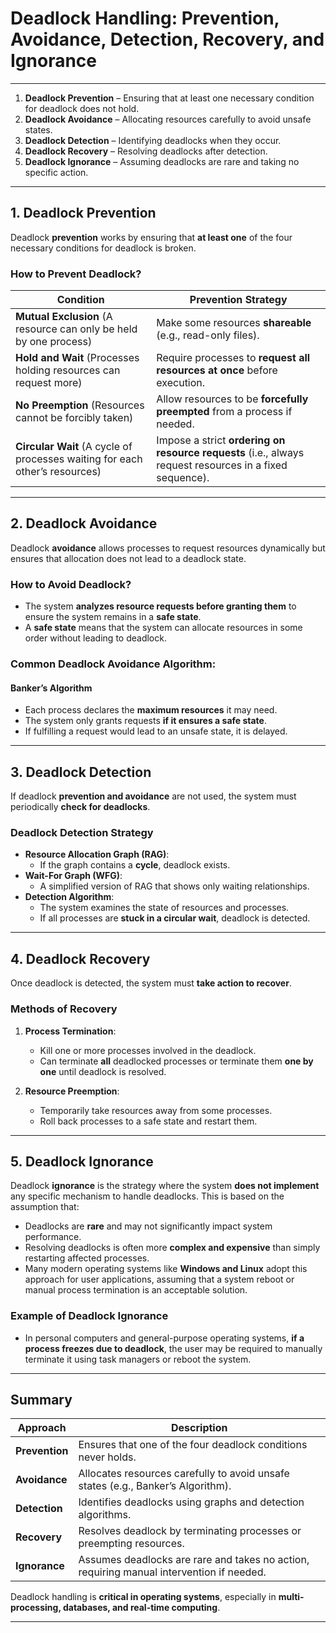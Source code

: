 # Deadlock Handling: Prevention, Avoidance, Detection, Recovery, and Ignorance

---

1. **Deadlock Prevention** – Ensuring that at least one necessary condition for deadlock does not hold.
2. **Deadlock Avoidance** – Allocating resources carefully to avoid unsafe states.
3. **Deadlock Detection** – Identifying deadlocks when they occur.
4. **Deadlock Recovery** – Resolving deadlocks after detection.
5. **Deadlock Ignorance** – Assuming deadlocks are rare and taking no specific action.

---

## 1. Deadlock Prevention
Deadlock **prevention** works by ensuring that **at least one** of the four necessary conditions for deadlock is broken.

### **How to Prevent Deadlock?**
| Condition       | Prevention Strategy |
|---------------|-------------------|
| **Mutual Exclusion** (A resource can only be held by one process) | Make some resources **shareable** (e.g., read-only files). |
| **Hold and Wait** (Processes holding resources can request more) | Require processes to **request all resources at once** before execution. |
| **No Preemption** (Resources cannot be forcibly taken) | Allow resources to be **forcefully preempted** from a process if needed. |
| **Circular Wait** (A cycle of processes waiting for each other’s resources) | Impose a strict **ordering on resource requests** (i.e., always request resources in a fixed sequence). |

---

## 2. Deadlock Avoidance
Deadlock **avoidance** allows processes to request resources dynamically but ensures that allocation does not lead to a deadlock state.

### **How to Avoid Deadlock?**
- The system **analyzes resource requests before granting them** to ensure the system remains in a **safe state**.
- A **safe state** means that the system can allocate resources in some order without leading to deadlock.

### **Common Deadlock Avoidance Algorithm:**
#### **Banker’s Algorithm**
- Each process declares the **maximum resources** it may need.
- The system only grants requests **if it ensures a safe state**.
- If fulfilling a request would lead to an unsafe state, it is delayed.

---

## 3. Deadlock Detection
If deadlock **prevention and avoidance** are not used, the system must periodically **check for deadlocks**.

### **Deadlock Detection Strategy**
- **Resource Allocation Graph (RAG)**:
  - If the graph contains a **cycle**, deadlock exists.
- **Wait-For Graph (WFG)**:
  - A simplified version of RAG that shows only waiting relationships.
- **Detection Algorithm**:
  - The system examines the state of resources and processes.
  - If all processes are **stuck in a circular wait**, deadlock is detected.

---

## 4. Deadlock Recovery
Once deadlock is detected, the system must **take action to recover**.

### **Methods of Recovery**
1. **Process Termination**:
   - Kill one or more processes involved in the deadlock.
   - Can terminate **all** deadlocked processes or terminate them **one by one** until deadlock is resolved.

2. **Resource Preemption**:
   - Temporarily take resources away from some processes.
   - Roll back processes to a safe state and restart them.

---

## 5. Deadlock Ignorance
Deadlock **ignorance** is the strategy where the system **does not implement** any specific mechanism to handle deadlocks. This is based on the assumption that:
- Deadlocks are **rare** and may not significantly impact system performance.
- Resolving deadlocks is often more **complex and expensive** than simply restarting affected processes.
- Many modern operating systems like **Windows and Linux** adopt this approach for user applications, assuming that a system reboot or manual process termination is an acceptable solution.

### **Example of Deadlock Ignorance**
- In personal computers and general-purpose operating systems, **if a process freezes due to deadlock**, the user may be required to manually terminate it using task managers or reboot the system.

---

## Summary

| Approach | Description |
|----------|-------------|
| **Prevention** | Ensures that one of the four deadlock conditions never holds. |
| **Avoidance** | Allocates resources carefully to avoid unsafe states (e.g., Banker’s Algorithm). |
| **Detection** | Identifies deadlocks using graphs and detection algorithms. |
| **Recovery** | Resolves deadlock by terminating processes or preempting resources. |
| **Ignorance** | Assumes deadlocks are rare and takes no action, requiring manual intervention if needed. |

Deadlock handling is **critical in operating systems**, especially in **multi-processing, databases, and real-time computing**.

---
